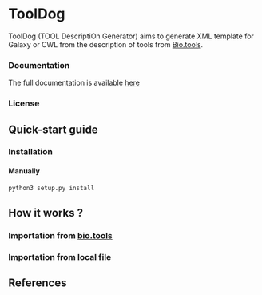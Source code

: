 # ToolDog

ToolDog (TOOL DescriptiOn Generator) aims to generate XML template for Galaxy or CWL from the description of tools from [Bio.tools](https://bio.tools).

### Documentation

The full documentation is available [here]()

### License

## Quick-start guide

### Installation

#### Manually

```bash
python3 setup.py install
```

## How it works ?

### Importation from [bio.tools](https://bio.tools)

### Importation from local file

## References
